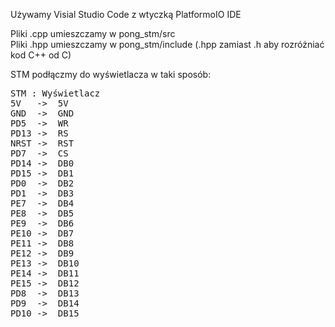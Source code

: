 Używamy Visial Studio Code z wtyczką PlatformoIO IDE

Pliki .cpp umieszczamy w pong_stm/src  
Pliki .hpp umieszczamy w pong_stm/include (.hpp zamiast .h aby rozróżniać kod C++ od C)  

STM podłączmy do wyświetlacza w taki sposób:

<pre>
STM : Wyświetlacz
5V   ->  5V
GND  ->  GND
PD5  ->  WR
PD13 ->  RS
NRST ->  RST
PD7  ->  CS
PD14 ->  DB0
PD15 ->  DB1
PD0  ->  DB2
PD1  ->  DB3
PE7  ->  DB4
PE8  ->  DB5
PE9  ->  DB6
PE10 ->  DB7
PE11 ->  DB8
PE12 ->  DB9
PE13 ->  DB10
PE14 ->  DB11
PE15 ->  DB12
PD8  ->  DB13
PD9  ->  DB14
PD10 ->  DB15
</pre>

